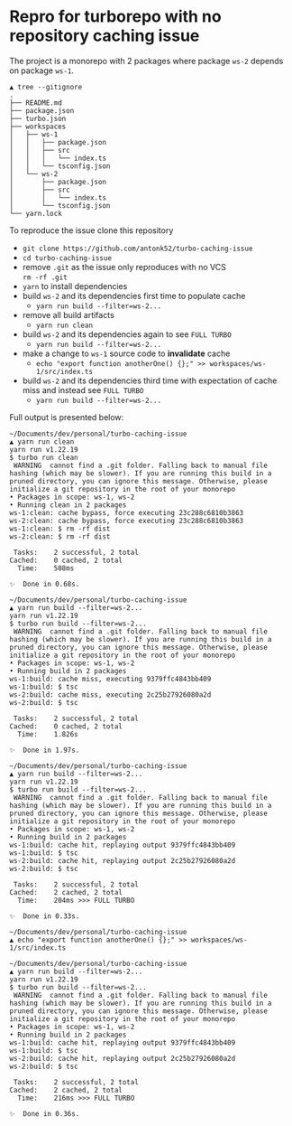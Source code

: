 # Repro for turborepo with no repository caching issue


The project is a monorepo with 2 packages where package `ws-2` depends on package `ws-1`.

```
▲ tree --gitignore
.
├── README.md
├── package.json
├── turbo.json
├── workspaces
│   ├── ws-1
│   │   ├── package.json
│   │   ├── src
│   │   │   └── index.ts
│   │   └── tsconfig.json
│   └── ws-2
│       ├── package.json
│       ├── src
│       │   └── index.ts
│       └── tsconfig.json
└── yarn.lock
```

To reproduce the issue clone this repository

- `git clone https://github.com/antonk52/turbo-caching-issue`
- `cd turbo-caching-issue`
- remove `.git` as the issue only reproduces with no VCS<br/>`rm -rf .git`
- `yarn` to install dependencies
- build `ws-2` and its dependencies first time to populate cache
  - `yarn run build --filter=ws-2...`
- remove all build artifacts
  - `yarn run clean`
- build `ws-2` and its dependencies again to see `FULL TURBO`
  - `yarn run build --filter=ws-2...`
- make a change to `ws-1` source code to **invalidate** cache
  - `echo "export function anotherOne() {};" >> workspaces/ws-1/src/index.ts`
- build `ws-2` and its dependencies third time with expectation of cache miss and instead see `FULL TURBO`
  - `yarn run build --filter=ws-2...`

Full output is presented below:

```
~/Documents/dev/personal/turbo-caching-issue
▲ yarn run clean
yarn run v1.22.19
$ turbo run clean
 WARNING  cannot find a .git folder. Falling back to manual file hashing (which may be slower). If you are running this build in a pruned directory, you can ignore this message. Otherwise, please initialize a git repository in the root of your monorepo
• Packages in scope: ws-1, ws-2
• Running clean in 2 packages
ws-1:clean: cache bypass, force executing 23c288c6810b3863
ws-2:clean: cache bypass, force executing 23c288c6810b3863
ws-1:clean: $ rm -rf dist
ws-2:clean: $ rm -rf dist

 Tasks:    2 successful, 2 total
Cached:    0 cached, 2 total
  Time:    508ms

✨  Done in 0.68s.

~/Documents/dev/personal/turbo-caching-issue
▲ yarn run build --filter=ws-2...
yarn run v1.22.19
$ turbo run build --filter=ws-2...
 WARNING  cannot find a .git folder. Falling back to manual file hashing (which may be slower). If you are running this build in a pruned directory, you can ignore this message. Otherwise, please initialize a git repository in the root of your monorepo
• Packages in scope: ws-1, ws-2
• Running build in 2 packages
ws-1:build: cache miss, executing 9379ffc4843bb409
ws-1:build: $ tsc
ws-2:build: cache miss, executing 2c25b27926080a2d
ws-2:build: $ tsc

 Tasks:    2 successful, 2 total
Cached:    0 cached, 2 total
  Time:    1.826s

✨  Done in 1.97s.

~/Documents/dev/personal/turbo-caching-issue
▲ yarn run build --filter=ws-2...
yarn run v1.22.19
$ turbo run build --filter=ws-2...
 WARNING  cannot find a .git folder. Falling back to manual file hashing (which may be slower). If you are running this build in a pruned directory, you can ignore this message. Otherwise, please initialize a git repository in the root of your monorepo
• Packages in scope: ws-1, ws-2
• Running build in 2 packages
ws-1:build: cache hit, replaying output 9379ffc4843bb409
ws-1:build: $ tsc
ws-2:build: cache hit, replaying output 2c25b27926080a2d
ws-2:build: $ tsc

 Tasks:    2 successful, 2 total
Cached:    2 cached, 2 total
  Time:    204ms >>> FULL TURBO

✨  Done in 0.33s.

~/Documents/dev/personal/turbo-caching-issue
▲ echo "export function anotherOne() {};" >> workspaces/ws-1/src/index.ts

~/Documents/dev/personal/turbo-caching-issue
▲ yarn run build --filter=ws-2...
yarn run v1.22.19
$ turbo run build --filter=ws-2...
 WARNING  cannot find a .git folder. Falling back to manual file hashing (which may be slower). If you are running this build in a pruned directory, you can ignore this message. Otherwise, please initialize a git repository in the root of your monorepo
• Packages in scope: ws-1, ws-2
• Running build in 2 packages
ws-1:build: cache hit, replaying output 9379ffc4843bb409
ws-1:build: $ tsc
ws-2:build: cache hit, replaying output 2c25b27926080a2d
ws-2:build: $ tsc

 Tasks:    2 successful, 2 total
Cached:    2 cached, 2 total
  Time:    216ms >>> FULL TURBO

✨  Done in 0.36s.

```
